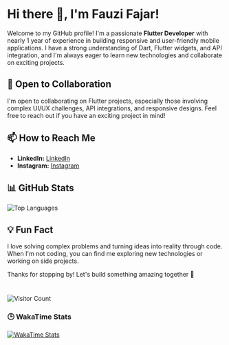 # Hi there 👋, I'm Fauzi Fajar!

Welcome to my GitHub profile! I'm a passionate **Flutter Developer** with nearly 1 year of experience in building responsive and user-friendly mobile applications. I have a strong understanding of Dart, Flutter widgets, and API integration, and I'm always eager to learn new technologies and collaborate on exciting projects.
<!--
## 🚀 Skills and Technologies
- **Languages:** Dart, JavaScript, Php, HTML, CSS
- **Frameworks/Libraries:** Flutter, Tailwind CSS, Next.js, Laravel
- **Tools:** Git, Firebase, VS Code
- **Specialties:** 
  - Custom Flutter widgets
  - API Integration
  - Responsive UI/UX design
  - State management

## 🌱 Currently Learning
- Advanced Flutter techniques
- Backend development with Laravel
- Cloud functions with Firebase
-->
## 👯 Open to Collaboration
I'm open to collaborating on Flutter projects, especially those involving complex UI/UX challenges, API integrations, and responsive designs. Feel free to reach out if you have an exciting project in mind!

## 📫 How to Reach Me
- **LinkedIn:** [LinkedIn](https://www.linkedin.com/in/fauzi-fajar-alfalah)
- **Instagram:** [Instagram](https://instagram.com/_ziii08)

## 📊 GitHub Stats
<!--
![Your GitHub Stats](https://github-readme-stats.vercel.app/api?username=ziii19&show_icons=true&theme=radical)
-->
![Top Languages](https://github-readme-stats.vercel.app/api/top-langs/?username=ziii19&layout=compact&theme=radical)
<!--
## ✨ Projects I'm Proud Of
- **[Project Name 1](https://github.com/yourusername/project1):** Brief description of what this project does and why it's cool.
- **[Project Name 2](https://github.com/yourusername/project2):** Another project description highlighting its unique features.
-->

## 💡 Fun Fact
I love solving complex problems and turning ideas into reality through code. When I'm not coding, you can find me exploring new technologies or working on side projects.

Thanks for stopping by! Let's build something amazing together 🚀
#
![Visitor Count](https://visitor-badge.laobi.icu/badge?page_id=ziii19.ziii19)

### 🕒 WakaTime Stats
<!--START_SECTION:waka-->
<!--[![wakatime](https://wakatime.com/badge/user/ff3affd3-42b1-43a2-a2be-dac3bd0589f1.svg)](https://wakatime.com/@ff3affd3-42b1-43a2-a2be-dac3bd0589f1)-->
[![WakaTime Stats](https://github-readme-stats.vercel.app/api/wakatime?username=ziii19&theme=tokyonight&layout=compact)](https://wakatime.com/@ziii19)

<!--END_SECTION:waka-->


<!--
**ziii19/ziii19** is a ✨ _special_ ✨ repository because its `README.md` (this file) appears on your GitHub profile.

Here are some ideas to get you started:

- 🔭 I’m currently working on ...
- 🌱 I’m currently learning ...
- 👯 I’m looking to collaborate on ...
- 🤔 I’m looking for help with ...
- 💬 Ask me about ...
- 📫 How to reach me: ...
- 😄 Pronouns: ...
- ⚡ Fun fact: ...
-->
